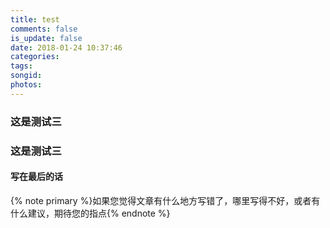 ```yaml
---
title: test
comments: false
is_update: false
date: 2018-01-24 10:37:46
categories:
tags:
songid:
photos:
---
```

<!-- 
{% note info %}  {% endnote %} 
default primary success info warning danger
 标签别名
{% cq %} blah blah blah {% endcq %}
-->
### 这是测试三
### 这是测试三

#### 写在最后的话
{% note primary %}如果您觉得文章有什么地方写错了，哪里写得不好，或者有什么建议，期待您的指点{% endnote %}